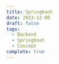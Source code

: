 ```yaml
---
title: Springboot
date: 2023-12-08
draft: false
tags:
  - Backend
  - Springboot
  - Concept
complete: true
---
```

